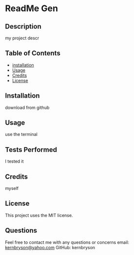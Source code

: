 
  # ReadMe Gen 

## Description
my project descr


## Table of Contents

- [installation](#installation)
- [Usage](#usage)
- [Credits](#credits)
- [License](#license)

## Installation
download from github

## Usage

use the terminal

## Tests Performed
I tested it

## Credits

myself

## License
This project uses the MIT license.

## Questions
Feel free to contact me with any questions or concerns
email: kernbryson@yahoo.com
GitHub: kernbryson
